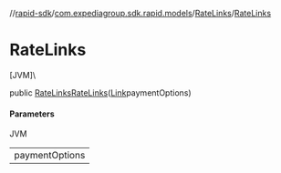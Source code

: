 //[rapid-sdk](../../../index.md)/[com.expediagroup.sdk.rapid.models](../index.md)/[RateLinks](index.md)/[RateLinks](-rate-links.md)

# RateLinks

[JVM]\

public [RateLinks](index.md)[RateLinks](-rate-links.md)([Link](../-link/index.md)paymentOptions)

#### Parameters

JVM

| |
|---|
| paymentOptions |
